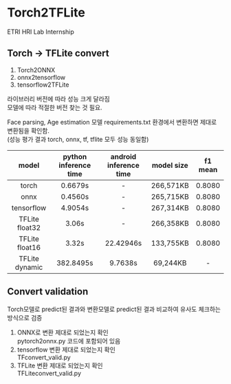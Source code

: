 # Torch2TFLite
ETRI HRI Lab Internship

## Torch -> TFLite convert  
1. Torch2ONNX
2. onnx2tensorflow 
3. tensorflow2TFLite

라이브러리 버전에 따라 성능 크게 달라짐  
모델에 따라 적절한 버전 찾는 것 필요.

Face parsing, Age estimation 모델 requirements.txt 환경에서 변환하면 제대로 변환됨을 확인함.   
(성능 평가 결과 torch, onnx, tf, tflite 모두 성능 동일함)

|model|python inference time|android inference time|model size|f1 mean|
|:---:|:---:|:---:|:---:|:---:|
|torch|0.6679s|-|266,571KB|0.8080|
|onnx|0.4560s|-|265,715KB|0.8080|
|tensorflow|4.9054s|-|267,314KB|0.8080|
|TFLite float32|3.06s|-|266,358KB|0.8080|
|TFLite float16|3.32s|22.42946s|133,755KB|0.8080|
|TFLite dynamic|382.8495s|9.7638s|69,244KB|-| 

## Convert validation
Torch모델로 predict된 결과와 변환모델로 predict된 결과 비교하여 유사도 체크하는 방식으로 검증

1. ONNX로 변환 제대로 되었는지 확인   
pytorch2onnx.py 코드에 포함되어 있음   
2. tensorflow 변환 제대로 되었는지 확인   
TFconvert_valid.py
3. TFLite 변환 제대로 되었는지 확인    
TFLiteconvert_valid.py  

